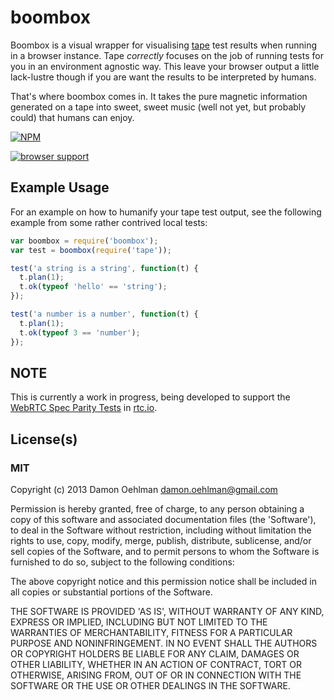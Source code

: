 # boombox

Boombox is a visual wrapper for visualising
[tape](https://github.com/substack/tape) test results when running
in a browser instance.  Tape _correctly_ focuses on the job of running tests
for you in an environment agnostic way.  This leave your browser output
a little lack-lustre though if you are want the results to be interpreted
by humans.

That's where boombox comes in.  It takes the pure magnetic information
generated on a tape into sweet, sweet music (well not yet, but probably
could) that humans can enjoy.


[![NPM](https://nodei.co/npm/boombox.png)](https://nodei.co/npm/boombox/)


[![browser support](https://ci.testling.com/DamonOehlman/boombox.png)](https://ci.testling.com/DamonOehlman/boombox)


## Example Usage

For an example on how to humanify your tape test output, see the following
example from some rather contrived local tests:

```js
var boombox = require('boombox');
var test = boombox(require('tape'));

test('a string is a string', function(t) {
  t.plan(1);
  t.ok(typeof 'hello' == 'string');
});

test('a number is a number', function(t) {
  t.plan(1);
  t.ok(typeof 3 == 'number');
});
```

## NOTE

This is currently a work in progress, being developed to support the
[WebRTC Spec Parity Tests](https://github.com/rtc-io/spec-parity) in
[rtc.io](https://rtc.io).

## License(s)

### MIT

Copyright (c) 2013 Damon Oehlman <damon.oehlman@gmail.com>

Permission is hereby granted, free of charge, to any person obtaining
a copy of this software and associated documentation files (the
'Software'), to deal in the Software without restriction, including
without limitation the rights to use, copy, modify, merge, publish,
distribute, sublicense, and/or sell copies of the Software, and to
permit persons to whom the Software is furnished to do so, subject to
the following conditions:

The above copyright notice and this permission notice shall be
included in all copies or substantial portions of the Software.

THE SOFTWARE IS PROVIDED 'AS IS', WITHOUT WARRANTY OF ANY KIND,
EXPRESS OR IMPLIED, INCLUDING BUT NOT LIMITED TO THE WARRANTIES OF
MERCHANTABILITY, FITNESS FOR A PARTICULAR PURPOSE AND NONINFRINGEMENT.
IN NO EVENT SHALL THE AUTHORS OR COPYRIGHT HOLDERS BE LIABLE FOR ANY
CLAIM, DAMAGES OR OTHER LIABILITY, WHETHER IN AN ACTION OF CONTRACT,
TORT OR OTHERWISE, ARISING FROM, OUT OF OR IN CONNECTION WITH THE
SOFTWARE OR THE USE OR OTHER DEALINGS IN THE SOFTWARE.
